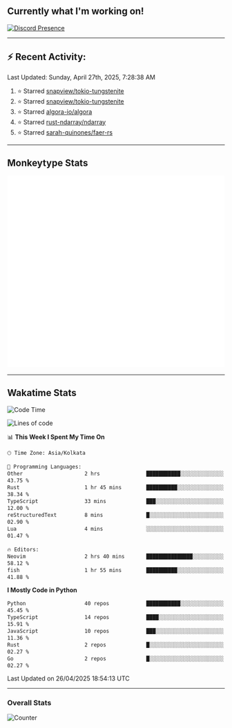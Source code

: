 ## Currently what I'm working on!
[![Discord Presence](https://lanyard.cnrad.dev/api/534981034400284712)](https://discord.com/users/534981034400284712)

---

## :zap: Recent Activity:
<!--RECENT_ACTIVITY:last_update-->
Last Updated: Sunday, April 27th, 2025, 7:28:38 AM
<!--RECENT_ACTIVITY:last_update_end-->
<!--RECENT_ACTIVITY:start-->
1. ⭐ Starred [snapview/tokio-tungstenite](https://github.com/snapview/tokio-tungstenite)<br>
2. ⭐ Starred [snapview/tokio-tungstenite](https://github.com/snapview/tokio-tungstenite)<br>
3. ⭐ Starred [algora-io/algora](https://github.com/algora-io/algora)<br>
4. ⭐ Starred [rust-ndarray/ndarray](https://github.com/rust-ndarray/ndarray)<br>
5. ⭐ Starred [sarah-quinones/faer-rs](https://github.com/sarah-quinones/faer-rs)<br>
<!--RECENT_ACTIVITY:end-->

---

## Monkeytype Stats
<a href="https://monkeytype.com/profile/dhanus">
  <img src="https://raw.githubusercontent.com/Dhanus3133/Dhanus3133/monkeytype/monkeytype-lb.svg" alt="Monkeytype Profile" />
</a>

---

## Wakatime Stats
<!--START_SECTION:waka-->
![Code Time](http://img.shields.io/badge/Code%20Time-2%2C666%20hrs%2015%20mins-blue)

![Lines of code](https://img.shields.io/badge/From%20Hello%20World%20I%27ve%20Written-5.9%20million%20lines%20of%20code-blue)

📊 **This Week I Spent My Time On** 

```text
🕑︎ Time Zone: Asia/Kolkata

💬 Programming Languages: 
Other                    2 hrs               ███████████░░░░░░░░░░░░░░   43.75 % 
Rust                     1 hr 45 mins        ██████████░░░░░░░░░░░░░░░   38.34 % 
TypeScript               33 mins             ███░░░░░░░░░░░░░░░░░░░░░░   12.00 % 
reStructuredText         8 mins              █░░░░░░░░░░░░░░░░░░░░░░░░   02.90 % 
Lua                      4 mins              ░░░░░░░░░░░░░░░░░░░░░░░░░   01.47 % 

🔥 Editors: 
Neovim                   2 hrs 40 mins       ███████████████░░░░░░░░░░   58.12 % 
fish                     1 hr 55 mins        ██████████░░░░░░░░░░░░░░░   41.88 % 
```

**I Mostly Code in Python** 

```text
Python                   40 repos            ███████████░░░░░░░░░░░░░░   45.45 % 
TypeScript               14 repos            ████░░░░░░░░░░░░░░░░░░░░░   15.91 % 
JavaScript               10 repos            ███░░░░░░░░░░░░░░░░░░░░░░   11.36 % 
Rust                     2 repos             █░░░░░░░░░░░░░░░░░░░░░░░░   02.27 % 
Go                       2 repos             █░░░░░░░░░░░░░░░░░░░░░░░░   02.27 % 
```




 Last Updated on 26/04/2025 18:54:13 UTC
<!--END_SECTION:waka-->
---

### Overall Stats

<img src="https://moe-counter.glitch.me/get/@Dhanus3133?theme=asoul" alt="Counter" />
